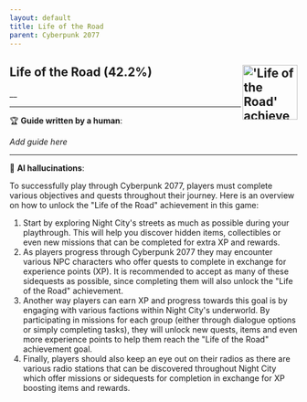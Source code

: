 ```yaml
---
layout: default
title: Life of the Road
parent: Cyberpunk 2077
---
```


## Life of the Road (42.2%) <img align="right" src="https://cdn.cloudflare.steamstatic.com/steamcommunity/public/images/apps/1091500/ce6eab1ce0ee6621350749c53e4bace6518e3056.jpg" alt="'Life of the Road' achievement icon" width="96" height="96">

__

---

:trophy: **Guide written by a human**:

_Add guide here_

---

:robot: **AI hallucinations**:

To successfully play through Cyberpunk 2077, players must complete various objectives and quests throughout their journey. Here is an overview on how to unlock the "Life of the Road" achievement in this game:
1) Start by exploring Night City's streets as much as possible during your playthrough. This will help you discover hidden items, collectibles or even new missions that can be completed for extra XP and rewards. 
2) As players progress through Cyberpunk 2077 they may encounter various NPC characters who offer quests to complete in exchange for experience points (XP). It is recommended to accept as many of these sidequests as possible, since completing them will also unlock the "Life of the Road" achievement.
3) Another way players can earn XP and progress towards this goal is by engaging with various factions within Night City's underworld. By participating in missions for each group (either through dialogue options or simply completing tasks), they will unlock new quests, items and even more experience points to help them reach the "Life of the Road" achievement goal.
4) Finally, players should also keep an eye out on their radios as there are various radio stations that can be discovered throughout Night City which offer missions or sidequests for completion in exchange for XP boosting items and rewards.
